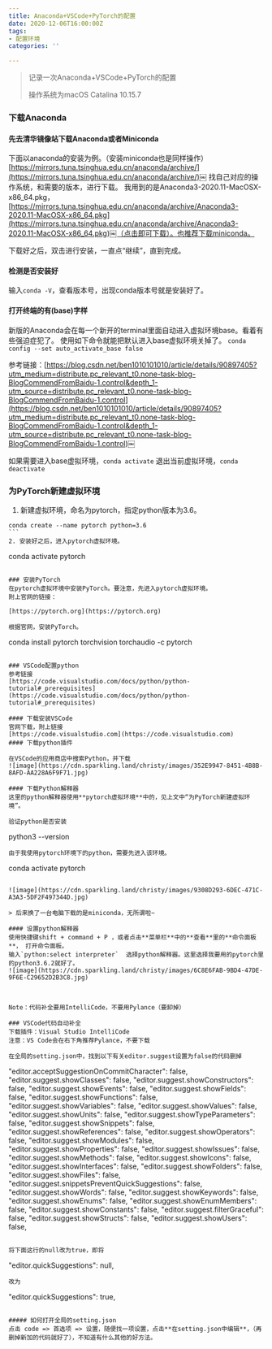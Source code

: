 ```yaml
---
title: Anaconda+VSCode+PyTorch的配置
date: 2020-12-06T16:00:00Z
tags:
- 配置环境
categories: ''

---
```

> 记录一次Anaconda+VSCode+PyTorch的配置
> 
> 操作系统为macOS Catalina 10.15.7
> 

### 下载Anaconda
#### 先去清华镜像站下载Anaconda或者Miniconda
下面以anaconda的安装为例。（安装miniconda也是同样操作）
[https://mirrors.tuna.tsinghua.edu.cn/anaconda/archive/](https://mirrors.tuna.tsinghua.edu.cn/anaconda/archive/)￼
找自己对应的操作系统，和需要的版本，进行下载。
我用到的是Anaconda3-2020.11-MacOSX-x86_64.pkg，[https://mirrors.tuna.tsinghua.edu.cn/anaconda/archive/Anaconda3-2020.11-MacOSX-x86_64.pkg](https://mirrors.tuna.tsinghua.edu.cn/anaconda/archive/Anaconda3-2020.11-MacOSX-x86_64.pkg)￼（点击即可下载）。也推荐下载miniconda。

下载好之后，双击进行安装，一直点“继续”，直到完成。

#### 检测是否安装好
输入`conda -V`，查看版本号，出现conda版本号就是安装好了。

#### 打开终端的有(base)字样
新版的Anaconda会在每一个新开的terminal里面自动进入虚拟环境base。看着有些强迫症犯了。
使用如下命令就能把默认进入base虚拟环境关掉了。
```conda config --set auto_activate_base false```

参考链接：[https://blog.csdn.net/ben1010101010/article/details/90897405?utm_medium=distribute.pc_relevant_t0.none-task-blog-BlogCommendFromBaidu-1.control&depth_1-utm_source=distribute.pc_relevant_t0.none-task-blog-BlogCommendFromBaidu-1.control](https://blog.csdn.net/ben1010101010/article/details/90897405?utm_medium=distribute.pc_relevant_t0.none-task-blog-BlogCommendFromBaidu-1.control&depth_1-utm_source=distribute.pc_relevant_t0.none-task-blog-BlogCommendFromBaidu-1.control)￼

如果需要进入base虚拟环境，`conda activate`
退出当前虚拟环境，`conda deactivate`


### 为PyTorch新建虚拟环境

1. 新建虚拟环境，命名为pytorch，指定python版本为3.6。
```
conda create --name pytorch python=3.6
```￼
2. 安装好之后，进入pytorch虚拟环境。
```
conda activate pytorch
```￼

### 安装PyTorch
在pytorch虚拟环境中安装PyTorch。要注意，先进入pytorch虚拟环境。
附上官网的链接：

[https://pytorch.org](https://pytorch.org)￼

根据官网，安装PyTorch。
```
conda install pytorch torchvision torchaudio -c pytorch
```￼

### VSCode配置python
参考链接
[https://code.visualstudio.com/docs/python/python-tutorial#_prerequisites](https://code.visualstudio.com/docs/python/python-tutorial#_prerequisites)￼

#### 下载安装VSCode
官网下载，附上链接
[https://code.visualstudio.com](https://code.visualstudio.com)￼
#### 下载python插件

在VSCode的应用商店中搜索Python，并下载
![image](https://cdn.sparkling.land/christy/images/352E9947-8451-4B8B-8AFD-AA228A6F9F71.jpg)￼

#### 下载Python解释器
这里的python解释器使用**pytorch虚拟环境**中的，见上文中“为PyTorch新建虚拟环境”。

验证python是否安装
```
python3 --version
```￼
由于我使用pytorch环境下的python，需要先进入该环境。
```
conda activate pytorch
```￼

![image](https://cdn.sparkling.land/christy/images/9308D293-6DEC-471C-A3A3-5DF2F497344D.jpg)￼

> 后来换了一台电脑下载的是miniconda，无所谓啦~

#### 设置python解释器
使用快捷键shift + command + P ，或者点击**菜单栏**中的**查看**里的**命令面板**， 打开命令面板。
输入`python:select interpreter`  选择python解释器。这里选择我要用的pytorch里的python3.6.2就好了。
![image](https://cdn.sparkling.land/christy/images/6C8E6FAB-9BD4-47DE-9F6E-C29652D2B3C8.jpg)￼



Note：代码补全要用IntelliCode，不要用Pylance（要卸掉）

### VSCode代码自动补全
下载插件：Visual Studio IntelliCode
注意：VS Code会在右下角推荐Pylance，不要下载

在全局的setting.json中，找到以下有关editor.suggest设置为false的代码删掉
```
  "editor.acceptSuggestionOnCommitCharacter": false,
    "editor.suggest.showClasses": false,
    "editor.suggest.showConstructors": false,
    "editor.suggest.showEvents": false,
    "editor.suggest.showFields": false,
    "editor.suggest.showFunctions": false,
    "editor.suggest.showVariables": false,
    "editor.suggest.showValues": false,
    "editor.suggest.showUnits": false,
    "editor.suggest.showTypeParameters": false,
    "editor.suggest.showSnippets": false,
    "editor.suggest.showReferences": false,
    "editor.suggest.showOperators": false,
    "editor.suggest.showModules": false,
    "editor.suggest.showProperties": false,
    "editor.suggest.showIssues": false,
    "editor.suggest.showMethods": false,
    "editor.suggest.showIcons": false,
    "editor.suggest.showInterfaces": false,
    "editor.suggest.showFolders": false,
    "editor.suggest.showFiles": false,
    "editor.suggest.snippetsPreventQuickSuggestions": false,
    "editor.suggest.showWords": false,
    "editor.suggest.showKeywords": false,
    "editor.suggest.showEnums": false,
    "editor.suggest.showEnumMembers": false,
    "editor.suggest.showConstants": false,
    "editor.suggest.filterGraceful": false,
    "editor.suggest.showStructs": false,
    "editor.suggest.showUsers": false,
```￼

将下面这行的null改为true，即将
```
"editor.quickSuggestions": null,
```￼
改为
```
"editor.quickSuggestions": true,
```￼

##### 如何打开全局的setting.json
点击 code => 首选项 => 设置，随便找一项设置，点击**在setting.json中编辑**，（再删掉新加的代码就好了），不知道有什么其他的好方法。